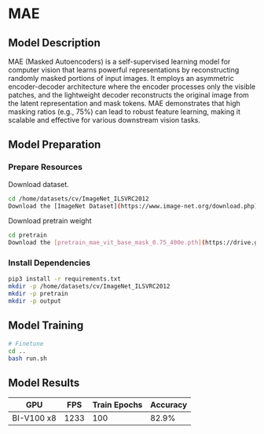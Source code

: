 # MAE

## Model Description

MAE (Masked Autoencoders) is a self-supervised learning model for computer vision that learns powerful representations
by reconstructing randomly masked portions of input images. It employs an asymmetric encoder-decoder architecture where
the encoder processes only the visible patches, and the lightweight decoder reconstructs the original image from the
latent representation and mask tokens. MAE demonstrates that high masking ratios (e.g., 75%) can lead to robust feature
learning, making it scalable and effective for various downstream vision tasks.

## Model Preparation

### Prepare Resources

Download dataset.

```bash
cd /home/datasets/cv/ImageNet_ILSVRC2012
Download the [ImageNet Dataset](https://www.image-net.org/download.php)
```

Download pretrain weight

```bash
cd pretrain
Download the [pretrain_mae_vit_base_mask_0.75_400e.pth](https://drive.google.com/drive/folders/182F5SLwJnGVngkzguTelja4PztYLTXfa)
```

### Install Dependencies

```bash
pip3 install -r requirements.txt
mkdir -p /home/datasets/cv/ImageNet_ILSVRC2012
mkdir -p pretrain
mkdir -p output
```

## Model Training

```bash
# Finetune
cd ..
bash run.sh
```

## Model Results

| GPU        | FPS  | Train Epochs | Accuracy |
|------------|------|--------------|----------|
| BI-V100 x8 | 1233 | 100          | 82.9%    |
